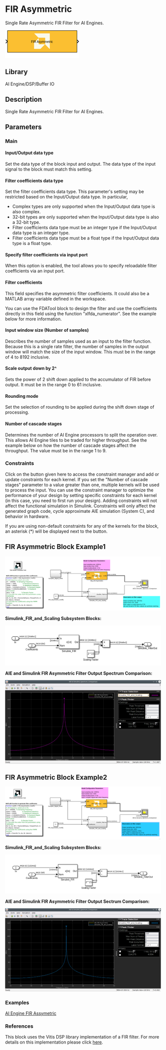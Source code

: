 # FIR Asymmetric
Single Rate Asymmetric FIR Filter for AI Engines.
  
![](./Images/block.png)  

## Library

AI Engine/DSP/Buffer IO

## Description

Single Rate Asymmetric FIR Filter for AI Engines.

## Parameters

### Main  
#### Input/Output data type  
Set the data type of the block input and output. The data type of the input signal to the block must match this setting.

#### Filter coefficients data type  
Set the filter coefficients data type. This parameter's setting may be restricted based on the Input/Output data type. In particular, 

- Complex types are only supported when the Input/Output data type is
  also complex.
- 32-bit types are only supported when the Input/Output data type is
  also a 32-bit type.
- Filter coefficients data type must be an integer type if the
  Input/Output data type is an integer type.
- Filter coefficients data type must be a float type if the Input/Output
  data type is a float type.

#### Specify filter coefficients via input port  
When this option is enabled, the tool allows you to specify reloadable filter coefficients via an input port.

#### Filter coefficients  
This field specifies the asymmetric filter coefficients. It could also be a MATLAB array variable defined in the workspace.

<div class="noteBox">
You can use the FDATool block to design the filter and use the coefficients directly in this field using the function "xlfda_numerator". 
See the example below for more information.
</div>

#### Input window size (Number of samples)  
Describes the number of samples used as an input to the filter function.
Because this is a single rate filter, the number of samples in the output window will match the size of the input window. This must be in the range of 4 to 8192 inclusive. 

#### Scale output down by 2^  
Sets the power of 2 shift down applied to the accumulator of FIR before output. It must be in the range 0 to 61 inclusive.

#### Rounding mode  
Set the selection of rounding to be applied during the shift down stage of processing.

#### Number of cascade stages  
Determines the number of AI Engine processors to split the operation over. This allows AI Engine tiles to be traded for higher throughput. See the example below on how the number of cascade stages affect the throughput. The value must be in the range 1 to 9.

### Constraints
Click on the button given here to access the constraint manager and add or update constraints for each kernel. If you set the "Number of cascade stages" parameter to a value greater than one, multiple kernels will be used to process the input. You can use the constraint manager to optimize the performance of your design by setting specific constraints for each kernel (in this case, you need to first run your design). Adding constraints will not affect the functional simulation in Simulink. Constraints will only affect the generated graph code, cycle approximate AIE simulation (System C), and behavior in hardware.

<div class="noteBox">
If you are using non-default constraints for any of the kernels for the block, an asterisk (*) will be displayed next to the button.
</div>

## FIR Asymmetric Block Example1

![](./Images/FIR_Asymmetric_Ex1.png)

**Simulink_FIR_and_Scaling Subsystem Blocks:**

![](./Images/SimulinkFIR_and_Scaling_Ex1.png)

**AIE and Simulink FIR Asymmetric Filter Output Spectrum Comparison:**

![](./Images/AIE_Simulink_SpectrumComparison_Ex1.png)


## FIR Asymmetric Block Example2

![](./Images/FIR_Asymmetric_Ex2.png)

**Simulink_FIR_and_Scaling Subsystem Blocks:**

![](./Images/SimulinkFIR_and_Scaling_Ex2.png)

**AIE and Simulink FIR Asymmetric Filter Output Sectrum Comparison:**

![](./Images/AIE_Simulink_SpectrumComparison_Ex2.png)


### Examples
[AI Engine FIR Assymetric](https://github.com/Xilinx/Vitis_Model_Composer/tree/HEAD/Examples/AIENGINE/DSPlib/fir)

### References
This block uses the Vitis DSP library implementation of a FIR filter. For more details on this implementation please click [here](https://docs.xilinx.com/r/en-US/Vitis_Libraries/dsp/user_guide/L2/func-fir-filters.html).
